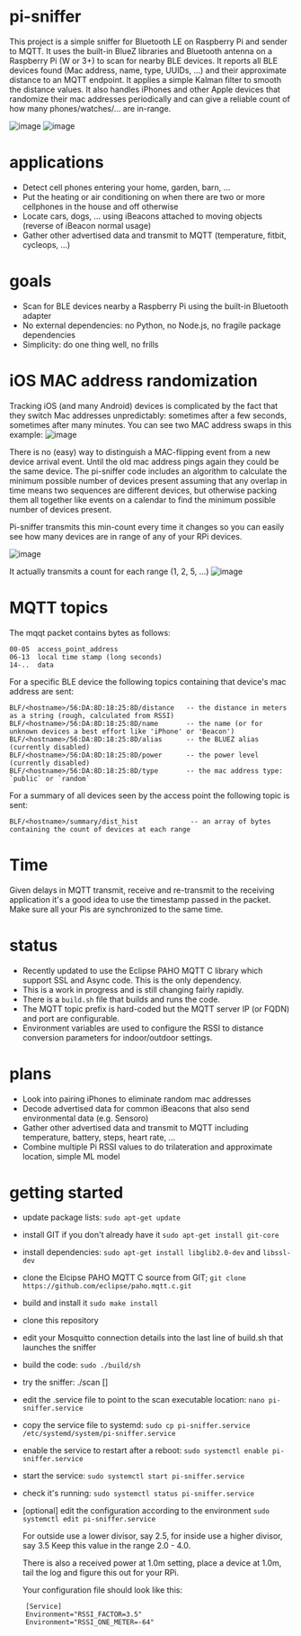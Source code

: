 # pi-sniffer
This project is a simple sniffer for Bluetooth LE on Raspberry Pi and sender to MQTT. It uses the built-in BlueZ libraries and Bluetooth antenna on a Raspberry Pi (W or 3+) to scan for nearby BLE devices. 
It reports all BLE devices found (Mac address, name, type, UUIDs, ...) and their approximate distance to an MQTT endpoint. It applies a simple
Kalman filter to smooth the distance values. It also handles iPhones and other Apple devices that randomize their mac addresses periodically and can give a reliable count of how many phones/watches/... are in-range.

![image](https://user-images.githubusercontent.com/347540/85953280-1cb7f300-b924-11ea-96d5-07c217a57e24.png "Multiple Pis and many BLE devices in action")
![image](https://user-images.githubusercontent.com/347540/85953412-dd3dd680-b924-11ea-8eeb-a3b328f91d19.png "A single stationary device")

# applications
* Detect cell phones entering your home, garden, barn, ...
* Put the heating or air conditioning on when there are two or more cellphones in the house and off otherwise
* Locate cars, dogs, ... using iBeacons attached to moving objects (reverse of iBeacon normal usage) 
* Gather other advertised data and transmit to MQTT (temperature, fitbit, cycleops, ...)

# goals
* Scan for BLE devices nearby a Raspberry Pi using the built-in Bluetooth adapter
* No external dependencies: no Python, no Node.js, no fragile package dependencies
* Simplicity: do one thing well, no frills

# iOS MAC address randomization
Tracking iOS (and many Android) devices is complicated by the fact that they switch Mac addresses unpredictably: sometimes after a few seconds, sometimes after many minutes. You can see two MAC address swaps in this example:
![image](https://user-images.githubusercontent.com/347540/85953525-cc419500-b925-11ea-9693-012aeaa61b60.png)

There is no (easy) way to distinguish a MAC-flipping event from a new device arrival event. Until the old mac address pings again they could be the same device.
The pi-sniffer code includes an algorithm to calculate the minimum possible number of devices present assuming that any overlap in time means two sequences are different devices, but otherwise packing them all together like events on a calendar to find the minimum possible number of devices present.

Pi-sniffer transmits this min-count every time it changes so you can easily see how many devices are in range of any of your RPi devices.

![image](https://user-images.githubusercontent.com/347540/85953581-54279f00-b926-11ea-8d02-fb155d409f61.png)

It actually transmits a count for each range (1, 2, 5, ...)
![image](https://user-images.githubusercontent.com/347540/86996091-8ffd0880-c15f-11ea-991b-8a613041e4a0.png)

# MQTT topics

The mqqt packet contains bytes as follows:

    00-05  access_point_address
    06-13  local time stamp (long seconds)
    14-..  data

For a specific BLE device the following topics containing that device's mac address are sent:

    BLF/<hostname>/56:DA:8D:18:25:8D/distance   -- the distance in meters as a string (rough, calculated from RSSI)
    BLF/<hostname>/56:DA:8D:18:25:8D/name       -- the name (or for unknown devices a best effort like 'iPhone' or 'Beacon')
    BLF/<hostname>/56:DA:8D:18:25:8D/alias      -- the BLUEZ alias (currently disabled)
    BLF/<hostname>/56:DA:8D:18:25:8D/power      -- the power level (currently disabled)
    BLF/<hostname>/56:DA:8D:18:25:8D/type       -- the mac address type: `public` or `random`
   
For a summary of all devices seen by the access point the following topic is sent:

    BLF/<hostname>/summary/dist_hist             -- an array of bytes containing the count of devices at each range 
   
# Time

Given delays in MQTT transmit, receive and re-transmit to the receiving application it's a good idea to use the timestamp passed in the packet. Make
sure all your Pis are synchronized to the same time.

# status
* Recently updated to use the Eclipse PAHO MQTT C library which support SSL and Async code. This is the only dependency.
* This is a work in progress and is still changing fairly rapidly.
* There is a `build.sh` file that builds and runs the code. 
* The MQTT topic prefix is hard-coded but the MQTT server IP (or FQDN) and port are configurable.
* Environment variables are used to configure the RSSI to distance conversion parameters for indoor/outdoor settings.

# plans
* Look into pairing iPhones to eliminate random mac addresses
* Decode advertised data for common iBeacons that also send environmental data (e.g. Sensoro)
* Gather other advertised data and transmit to MQTT including temperature, battery, steps, heart rate, ...
* Combine multiple Pi RSSI values to do trilateration and approximate location, simple ML model

# getting started

* update package lists: `sudo apt-get update`
* install GIT if you don't already have it `sudo apt-get install git-core`
* install dependencies: `sudo apt-get install libglib2.0-dev` and `libssl-dev`
* clone the Elcipse PAHO MQTT C source from GIT; 
    `git clone https://github.com/eclipse/paho.mqtt.c.git`
* build and install it
    `sudo make install`
* clone this repository
* edit your Mosquitto connection details into the last line of build.sh that launches the sniffer
* build the code:   `sudo ./build/sh`
* try the sniffer: ./scan <mqtt server ip> [<port>]
* edit the .service file to point to the scan executable location:
    `nano pi-sniffer.service`

* copy the service file to systemd:
    `sudo cp pi-sniffer.service /etc/systemd/system/pi-sniffer.service`

* enable the service to restart after a reboot:
    `sudo systemctl enable pi-sniffer.service`

* start the service:
    `sudo systemctl start pi-sniffer.service`

* check it's running:
    `sudo systemctl status pi-sniffer.service`

* [optional] edit the configuration according to the environment
    `sudo systemctl edit pi-sniffer.service`

    For outside use a lower divisor, say 2.5, for inside use a higher divisor, say 3.5
    Keep this value in the range 2.0 - 4.0.

    There is also a received power at 1.0m setting, place a device at 1.0m, tail the log and figure this out for your RPi.

    Your configuration file should look like this:

````
    [Service]
    Environment="RSSI_FACTOR=3.5"
    Environment="RSSI_ONE_METER=-64"
````
